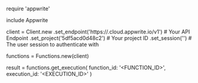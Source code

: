require 'appwrite'

include Appwrite

client = Client.new
    .set_endpoint('https://<REGION>.cloud.appwrite.io/v1') # Your API Endpoint
    .set_project('5df5acd0d48c2') # Your project ID
    .set_session('') # The user session to authenticate with

functions = Functions.new(client)

result = functions.get_execution(
    function_id: '<FUNCTION_ID>',
    execution_id: '<EXECUTION_ID>'
)
